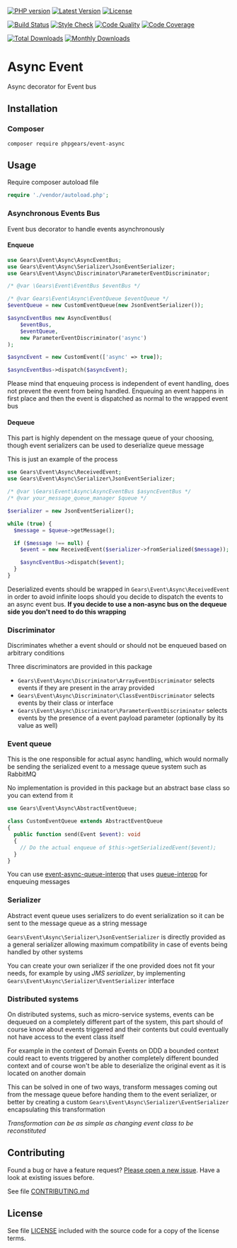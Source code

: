 [![PHP version](https://img.shields.io/badge/PHP-%3E%3D7.1-8892BF.svg?style=flat-square)](http://php.net)
[![Latest Version](https://img.shields.io/packagist/v/phpgears/event-async.svg?style=flat-square)](https://packagist.org/packages/phpgears/event-async)
[![License](https://img.shields.io/github/license/phpgears/event-async.svg?style=flat-square)](https://github.com/phpgears/event-async/blob/master/LICENSE)

[![Build Status](https://img.shields.io/travis/phpgears/event-async.svg?style=flat-square)](https://travis-ci.org/phpgears/event-async)
[![Style Check](https://styleci.io/repos/158755934/shield)](https://styleci.io/repos/158755934)
[![Code Quality](https://img.shields.io/scrutinizer/g/phpgears/event-async.svg?style=flat-square)](https://scrutinizer-ci.com/g/phpgears/event-async)
[![Code Coverage](https://img.shields.io/coveralls/phpgears/event-async.svg?style=flat-square)](https://coveralls.io/github/phpgears/event-async)

[![Total Downloads](https://img.shields.io/packagist/dt/phpgears/event-async.svg?style=flat-square)](https://packagist.org/packages/phpgears/event-async/stats)
[![Monthly Downloads](https://img.shields.io/packagist/dm/phpgears/event-async.svg?style=flat-square)](https://packagist.org/packages/phpgears/event-async/stats)

# Async Event

Async decorator for Event bus

## Installation

### Composer

```
composer require phpgears/event-async
```

## Usage

Require composer autoload file

```php
require './vendor/autoload.php';
```

### Asynchronous Events Bus

Event bus decorator to handle events asynchronously

#### Enqueue

```php
use Gears\Event\Async\AsyncEventBus;
use Gears\Event\Async\Serializer\JsonEventSerializer;
use Gears\Event\Async\Discriminator\ParameterEventDiscriminator;

/* @var \Gears\Event\EventBus $eventBus */

/* @var Gears\Event\Async\EventQueue $eventQueue */
$eventQueue = new CustomEventQueue(new JsonEventSerializer());

$asyncEventBus new AsyncEventBus(
    $eventBus,
    $eventQueue,
    new ParameterEventDiscriminator('async')
);

$asyncEvent = new CustomEvent(['async' => true]);

$asyncEventBus->dispatch($asyncEvent);
```

Please mind that enqueuing process is independent of event handling, does not prevent the event from being handled. Enqueuing an event happens in first place and then the event is dispatched as normal to the wrapped event bus

#### Dequeue

This part is highly dependent on the message queue of your choosing, though event serializers can be used to deserialize queue message

This is just an example of the process

```php
use Gears\Event\Async\ReceivedEvent;
use Gears\Event\Async\Serializer\JsonEventSerializer;

/* @var \Gears\Event\Async\AsyncEventBus $asyncEventBus */
/* @var your_message_queue_manager $queue */

$serializer = new JsonEventSerializer();

while (true) {
  $message = $queue->getMessage();

  if ($message !== null) {
    $event = new ReceivedEvent($serializer->fromSerialized($message));

    $asyncEventBus->dispatch($event);
  }
}
```

Deserialized events should be wrapped in `Gears\Event\Async\ReceivedEvent` in order to avoid infinite loops should you decide to dispatch the events to an async event bus. **If you decide to use a non-async bus on the dequeue side you don't need to do this wrapping**

### Discriminator

Discriminates whether a event should or should not be enqueued based on arbitrary conditions

Three discriminators are provided in this package

* `Gears\Event\Async\Discriminator\ArrayEventDiscriminator` selects events if they are present in the array provided
* `Gears\Event\Async\Discriminator\ClassEventDiscriminator` selects events by their class or interface
 * `Gears\Event\Async\Discriminator\ParameterEventDiscriminator` selects events by the presence of a event payload parameter (optionally by its value as well)

### Event queue

This is the one responsible for actual async handling, which would normally be sending the serialized event to a message queue system such as RabbitMQ

No implementation is provided in this package but an abstract base class so you can extend from it

```php
use Gears\Event\Async\AbstractEventQueue;

class CustomEventQueue extends AbstractEventQueue
{
  public function send(Event $event): void
  {
    // Do the actual enqueue of $this->getSerializedEvent($event);
  }
}
```

You can use [event-async-queue-interop](https://github.com/phpgears/event-async-queue-interop) that uses [queue-interop](https://github.com/queue-interop/queue-interop) for enqueuing messages

### Serializer

Abstract event queue uses serializers to do event serialization so it can be sent to the message queue as a string message

`Gears\Event\Async\Serializer\JsonEventSerializer` is directly provided as a general serializer allowing maximum compatibility in case of events being handled by other systems

You can create your own serializer if the one provided does not fit your needs, for example by using _JMS serializer_, by implementing `Gears\Event\Async\Serializer\EventSerializer` interface

### Distributed systems

On distributed systems, such as micro-service systems, events can be dequeued on a completely different part of the system, this part should of course know about events triggered and their contents but could eventually not have access to the event class itself

For example in the context of Domain Events on DDD a bounded context could react to events triggered by another completely different bounded context and of course won't be able to deserialize the original event as it is located on another domain

This can be solved in one of two ways, transform messages coming out from the message queue before handing them to the event serializer, or better by creating a custom `Gears\Event\Async\Serializer\EventSerializer` encapsulating this transformation

_Transformation can be as simple as changing event class to be reconstituted_

## Contributing

Found a bug or have a feature request? [Please open a new issue](https://github.com/phpgears/event-async/issues). Have a look at existing issues before.

See file [CONTRIBUTING.md](https://github.com/phpgears/event-async/blob/master/CONTRIBUTING.md)

## License

See file [LICENSE](https://github.com/phpgears/event-async/blob/master/LICENSE) included with the source code for a copy of the license terms.
